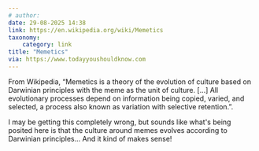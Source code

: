 ```yaml
---
# author:
date: 29-08-2025 14:38
link: https://en.wikipedia.org/wiki/Memetics
taxonomy:
    category: link
title: "Memetics"
via: https://www.todayyoushouldknow.com
---
```


From Wikipedia, “Memetics is a theory of the evolution of culture based on Darwinian principles with the meme as the unit of culture. [...] All evolutionary processes depend on information being copied, varied, and selected, a process also known as variation with selective retention.”.

I may be getting this completely wrong, but sounds like what's being posited here is that the culture around memes evolves according to Darwinian principles...
And it kind of makes sense!
